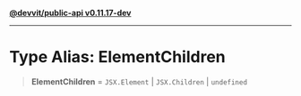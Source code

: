 [**@devvit/public-api v0.11.17-dev**](../../../../README.md)

---

# Type Alias: ElementChildren

> **ElementChildren** = `JSX.Element` \| `JSX.Children` \| `undefined`
